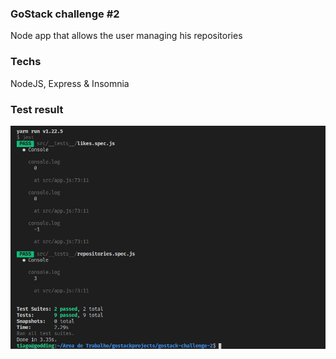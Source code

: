 ### GoStack challenge #2

Node app that allows the user managing his repositories

### Techs

NodeJS, Express & Insomnia

### Test result

<img src="/docs/testes.png" alt="tests image"/>